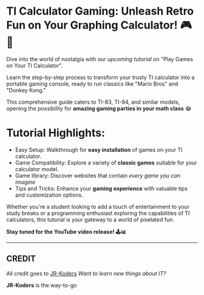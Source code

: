 # TI Calculator Gaming: Unleash Retro Fun on Your Graphing Calculator! 🎮📱

Dive into the world of nostalgia with our _upcoming tutorial_ on "Play Games on Your TI Calculator".

Learn the step-by-step process to transform your trusty TI calculator into a portable gaming console, ready to run classics like "Mario Bros" and "Donkey Kong."

This comprehensive guide caters to TI-83, TI-84, and similar models, opening the possibility for **amazing gaming parties in your math class** 😂

# Tutorial Highlights:

 - Easy Setup: Walkthrough for **easy installation** of games on your TI calculator.
 - Game Compatibility: Explore a variety of **classic games** suitable for your calculator model.
 - Game library: Discover websites that contain _every game you can imagine_
 - Tips and Tricks: Enhance your **gaming experience** with valuable tips and customization options.


Whether you're a student looking to add a touch of entertainment to your study breaks or a programming enthusiast exploring the capabilities of TI calculators, this tutorial is your gateway to a world of pixelated fun.


**Stay tuned for the YouTube video release! 🕹️📊**


---

## CREDIT

All credit goes to [JR-Koders](https://youtube.com/@JR-Koders)
_Want to learn new things about IT?_

**JR-Koders** is the way-to-go

